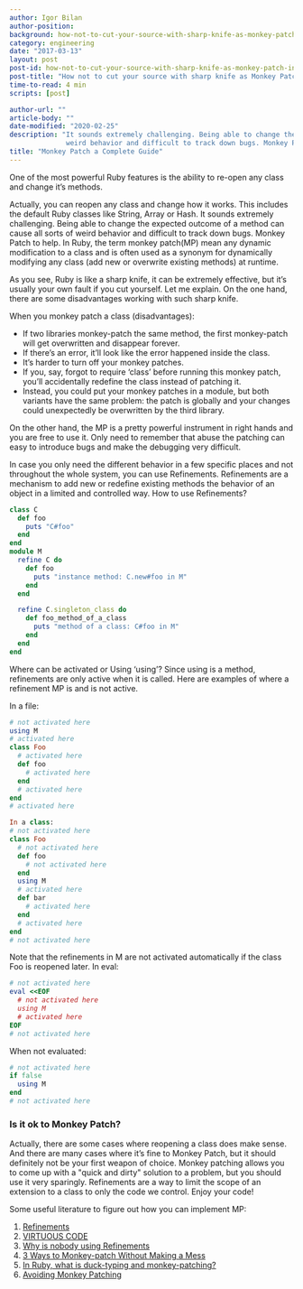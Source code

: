 ```yaml
---
author: Igor Bilan
author-position:
background: how-not-to-cut-your-source-with-sharp-knife-as-monkey-patch-in-ruby-back
category: engineering
date: "2017-03-13"
layout: post
post-id: how-not-to-cut-your-source-with-sharp-knife-as-monkey-patch-in-ruby
post-title: "How not to cut your source with sharp knife as Monkey Patch in Ruby"
time-to-read: 4 min
scripts: [post]

author-url: ""
article-body: ""
date-modified: "2020-02-25"
description: "It sounds extremely challenging. Being able to change the expected outcome of a method can cause all sorts of
              weird behavior and difficult to track down bugs. Monkey Patch to help."
title: "Monkey Patch a Complete Guide"
---
```


One of the most powerful Ruby features is the ability to re-open any class and change it’s methods.

Actually, you can reopen any class and change how it works. This includes the default Ruby classes like String, Array or Hash. It sounds extremely challenging. Being able to change the expected outcome of a method can cause all sorts of weird behavior and difficult to track down bugs. Monkey Patch to help. In Ruby, the term monkey patch(MP) mean any dynamic modification to a class and is often used as a synonym for dynamically modifying any class (add new or overwrite existing methods) at runtime.

As you see, Ruby is like a sharp knife, it can be extremely effective, but it’s usually your own fault if you cut yourself. Let me explain. On the one hand, there are some disadvantages working with such sharp knife. 

When you monkey patch a class (disadvantages):

* If two libraries monkey-patch the same method, the first monkey-patch will get overwritten and disappear forever.
* If there’s an error, it’ll look like the error happened inside the class.
* It’s harder to turn off your monkey patches.
* If you, say, forgot to require ‘class’ before running this monkey patch, you’ll accidentally redefine the class instead of patching it.
* Instead, you could put your monkey patches in a module, but both variants have the same problem: the patch is globally and your changes could unexpectedly be overwritten by the third library.

On the other hand, the MP is a pretty powerful instrument in right hands and you are free to use it. Only need to remember that abuse the patching can easy to introduce bugs and make the debugging very difficult.

In case you only need the different behavior in a few specific places and not throughout the whole system, you can use Refinements. Refinements are a mechanism to add new or redefine existing methods the behavior of an object in a limited and controlled way.
How to use Refinements?

```ruby
class C
  def foo
    puts "C#foo"
  end
end
module M
  refine C do
    def foo
      puts "instance method: C.new#foo in M"
    end
  end

  refine C.singleton_class do
    def foo_method_of_a_class
      puts "method of a class: C#foo in M"
    end
  end
end
```

Where can be activated or Using ‘using’?
Since using is a method, refinements are only active when it is called. Here are examples of where a refinement MP is and is not active.

In a file:

```ruby
# not activated here
using M
# activated here
class Foo
  # activated here
  def foo
    # activated here
  end
  # activated here
end
# activated here
```

```ruby
In a class:
# not activated here
class Foo
  # not activated here
  def foo
    # not activated here
  end
  using M
  # activated here
  def bar
    # activated here
  end
  # activated here
end
# not activated here
```

Note that the refinements in M are not activated automatically if the class Foo is reopened later.
In eval:

```ruby
# not activated here
eval <<EOF
  # not activated here
  using M
  # activated here
EOF
# not activated here
```

When not evaluated:

```ruby
# not activated here
if false
  using M
end
# not activated here
```
### Is it ok to Monkey Patch?
Actually, there are some cases where reopening a class does make sense. And there are many cases where it’s fine to Monkey Patch, but it should definitely not be your first weapon of choice.
Monkey patching allows you to come up with a "quick and dirty" solution to a problem, but you should use it very sparingly. Refinements are a way to limit the scope of an extension to a class to only the code we control.
Enjoy your code!

Some useful literature to figure out how you can implement MP:

1. [Refinements](https://docs.ruby-lang.org/en/2.4.0/syntax/refinements_rdoc.html)
2. [VIRTUOUS CODE](https://www.virtuouscode.com/2015/05/20/so-whats-the-deal-with-ruby-refinements-anyway/)
3. [Why is nobody using Refinements](https://interblah.net/why-is-nobody-using-refinements)
4. [3 Ways to Monkey-patch Without Making a Mess](https://www.justinweiss.com/articles/3-ways-to-monkey-patch-without-making-a-mess/)
5. [In Ruby, what is duck-typing and monkey-patching? ](https://www.quora.com/In-Ruby-what-is-duck-typing-and-monkey-patching-What-are-the-technical-and-usage-differences-between-them)
6. [Avoiding Monkey Patching](https://stackoverflow.com/questions/4470108/when-monkey-patching-a-method-can-you-call-the-overridden-method-from-the-new-i?answertab=active#tab-top)
